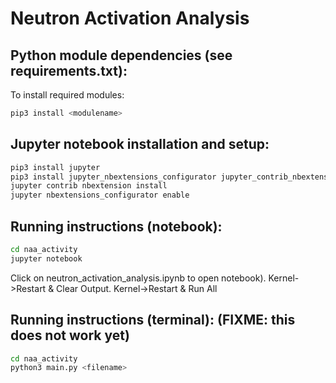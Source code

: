 # Neutron Activation Analysis

## Python module dependencies (see requirements.txt):
To install required modules:
```bash
pip3 install <modulename>
```

## Jupyter notebook installation and setup:
```bash
pip3 install jupyter
pip3 install jupyter_nbextensions_configurator jupyter_contrib_nbextensions
jupyter contrib nbextension install
jupyter nbextensions_configurator enable
```

## Running instructions (notebook):
```bash
cd naa_activity
jupyter notebook
```
Click on neutron_activation_analysis.ipynb to open notebook). Kernel->Restart & Clear Output. Kernel->Restart & Run All

## Running instructions (terminal): (FIXME: this does not work yet)
```bash
cd naa_activity
python3 main.py <filename>
```